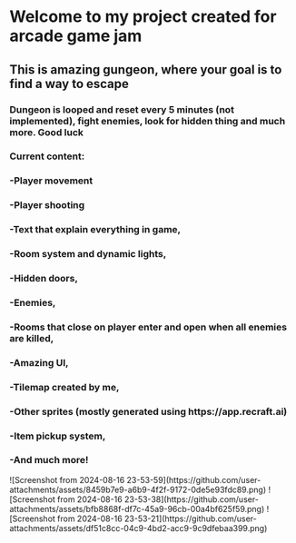 <h1>Welcome to my project created for arcade game jam</h1>
<h2>This is amazing gungeon, where your goal is to find a way to escape</h2>
<h3>Dungeon is looped and reset every 5 minutes (not implemented), fight enemies, look for hidden thing and much more. Good luck</h3>
<h3>Current content:</h3>
<h3>-Player movement</h3>
<h3>-Player shooting</h3>
<h3>-Text that explain everything in game,</h3>
<h3>-Room system and dynamic lights,</h3>
<h3>-Hidden doors,</h3>
<h3>-Enemies,</h3>
<h3>-Rooms that close on player enter and open when all enemies are killed,</h3>
<h3>-Amazing UI,</h3>
<h3>-Tilemap created by me,</h3>
<h3>-Other sprites (mostly generated using https://app.recraft.ai)</h3>
<h3>-Item pickup system,</h3>
<h3>-And much more!</h3>
![Screenshot from 2024-08-16 23-53-59](https://github.com/user-attachments/assets/8459b7e9-a6b9-4f2f-9172-0de5e93fdc89.png)
![Screenshot from 2024-08-16 23-53-38](https://github.com/user-attachments/assets/bfb8868f-df7c-45a9-96cb-00a4bf625f59.png)
![Screenshot from 2024-08-16 23-53-21](https://github.com/user-attachments/assets/df51c8cc-04c9-4bd2-acc9-9c9dfebaa399.png)
